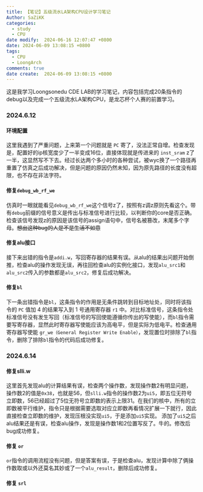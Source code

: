 ```yaml
---
title: 【笔记】五级流水LA架构CPU设计学习笔记
Author: SaZiKK
categories:
  - study
  - CPU
date modify:  2024-06-16 12:07:47 +0800
date: 2024-06-09 13:08:15 +0800
tags:
  - CPU
  - LoongArch
comments: true
date create:  2024-06-09 13:08:15 +0800
---
```

这是我学习Loongsonedu CDE LAB的学习笔记，内容包括完成20条指令的debug以及完成一个五级流水LA架构CPU，是龙芯杯个人赛的前置学习。

### 2024.6.12 
#### 环境配置
这里我遇到了严重问题，上来第一个问题就是 `PC` 寄了，没法正常自增。检查发现是，配置好的ip核宽度少了一半变成16位，直接体现就是传进来的 `inst_sram` z了一半，这显然写不下去。经过长达两个多小时的各种尝试，被wyc换了一个路径再重置了仿真之后成功解决，但是问题的原因仍然未知，因为原先路径的长度没有超限，也不存在非法字符。

#### 修复`debug_wb_rf_we`
仿真时一眼就能看见`debug_wb_rf_we`这个信号z了，按照有z调z原则先看这个。带有`debug`前缀的信号意义是传出与标准信号进行比较，以判断你的core是否正确。检查该信号发现z的原因是该信号的assign语句中，信号名被篡改，末尾多个字母。~~想出这种bug的人是不是生活不如意~~

#### 修复alu接口
接下来出错的指令是`addi.w`，写回寄存器的结果有误。从alu的结果出问题开始倒推，检查alu的操作发现无误，再往回检查alu的实例化接口，发现`alu_src1`和`alu_src2`传入的参数都是`alu_src2`，修复后成功解决。

#### 修复`bl`
下一条出错指令是`bl`，这条指令的作用是无条件跳转到目标地址处，同时将该指令的 `PC` 值加 4 的结果写入到 1 号通用寄存器 `r1` 中。对比标准信号，这条指令处标准信号没有发生写回（标准信号的写回使能遵循你传出的写使能），而`bl`指令需要写寄存器，显然此时寄存器写使能应该为高电平，但是实际为低电平。检查通用寄存器写使能 `gr_we（General Register Write Enable）`，发现置位时排除了`bl`指令，删除了排除`bl`指令的代码后成功修复。

### 2024.6.14

#### 修复slli.w
这里首先发现alu的计算结果有误，检查两个操作数，发现操作数2有明显问题，操作数2的值是`0x38`，也就是56，但`slli.w`指令的操作数2为`ui5`，即五位无符号立即数，56已经超过了5位无符号立即数的表示上限31。在我们的核中，所有的立即数被平行维护，指令只是根据需要选取对应立即数再看情况扩展一下就行，因此直接检查立即数的维护，发现压根没实现`ui5`，于是添加`ui5`实现。
添加了`ui5`之后alu结果还是有误，检查alu操作，发现是操作数1和2位置写反了。牛的。修改后bug成功修复。

#### 修复 `or`
`or`指令的调用流程没有问题，但是答案有误，于是检查alu，发现计算中除了俩操作数取或以外还莫名其妙或了一个`alu_result`，删除后成功修复。

#### 修复 `srl`